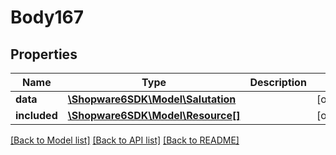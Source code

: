 # Body167

## Properties
Name | Type | Description | Notes
------------ | ------------- | ------------- | -------------
**data** | [**\Shopware6SDK\Model\Salutation**](Salutation.md) |  | [optional] 
**included** | [**\Shopware6SDK\Model\Resource[]**](Resource.md) |  | [optional] 

[[Back to Model list]](../../README.md#documentation-for-models) [[Back to API list]](../../README.md#documentation-for-api-endpoints) [[Back to README]](../../README.md)

